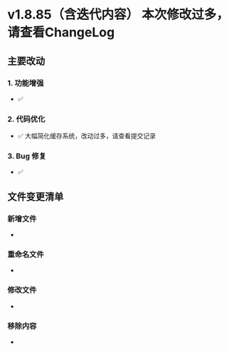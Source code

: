 # v1.8.85（含迭代内容）  本次修改过多，请查看ChangeLog

## 主要改动

### 1. 功能增强

- ✅ 

### 2. 代码优化

- ✅ 大幅简化缓存系统，改动过多，请查看提交记录

### 3. Bug 修复

- ✅ 

## 文件变更清单

### 新增文件

- 

### 重命名文件

- 

### 修改文件

- 

### 移除内容

- 